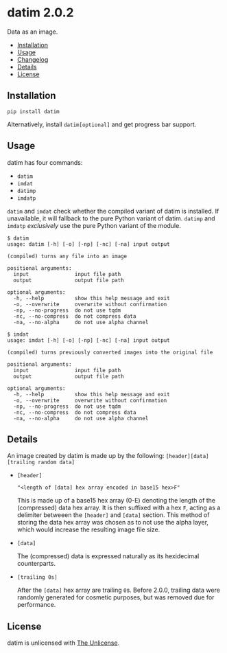 # datim 2.0.2

Data as an image.

- [Installation](#installation)
- [Usage](#usage)
- [Changelog](CHANGELOG.md)
- [Details](#details)
- [License](#license)

## Installation

```
pip install datim
```

Alternatively, install `datim[optional]` and get progress bar support.

## Usage

datim has four commands:


- `datim`
- `imdat`
- `datimp`
- `imdatp`

`datim` and `imdat` check whether the compiled variant of datim is installed.
If unavailable, it will fallback to the pure Python variant of datim.
`datimp` and `imdatp` _exclusively_ use the pure Python variant of the module.

```
$ datim
usage: datim [-h] [-o] [-np] [-nc] [-na] input output

(compiled) turns any file into an image

positional arguments:
  input               input file path
  output              output file path

optional arguments:
  -h, --help          show this help message and exit
  -o, --overwrite     overwrite without confirmation
  -np, --no-progress  do not use tqdm
  -nc, --no-compress  do not compress data
  -na, --no-alpha     do not use alpha channel
```

```
$ imdat
usage: imdat [-h] [-o] [-np] [-nc] [-na] input output

(compiled) turns previously converted images into the original file

positional arguments:
  input               input file path
  output              output file path

optional arguments:
  -h, --help          show this help message and exit
  -o, --overwrite     overwrite without confirmation
  -np, --no-progress  do not use tqdm
  -nc, --no-compress  do not compress data
  -na, --no-alpha     do not use alpha channel
```

## Details

An image created by datim is made up by the following:
`[header][data][trailing random data]`

- `[header]`

  `"<length of [data] hex array encoded in base15 hex>F"`

  This is made up of a base15 hex array (0-E) denoting the length of the
  (compressed) data hex array. It is then suffixed with a hex `F`, acting as a
  delimiter betweeen the `[header]` and `[data]` section. This method of
  storing the data hex array was chosen as to not use the alpha layer, which
  would increase the resulting image file size.

- `[data]`

  The (compressed) data is expressed naturally as its hexidecimal counterparts.

- `[trailing 0s]`

  After the `[data]` hex array are trailing `0`s. Before 2.0.0, trailing data
  were randomly generated for cosmetic purposes, but was removed due for
  performance.

## License

datim is unlicensed with [The Unlicense](https://unlicense.org).
